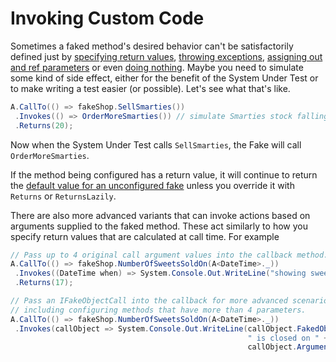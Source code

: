 # Invoking Custom Code

Sometimes a faked method's desired behavior can't be satisfactorily
defined just by
[specifying return values](specifying-return-values.md),
[throwing exceptions](throwing-exceptions.md),
[assigning out and ref parameters](assigning-out-and-ref-parameters.md)
or even [doing nothing](doing-nothing.md). Maybe you need to simulate
some kind of side effect, either for the benefit of the System Under
Test or to make writing a test easier (or possible). Let's see what
that's like.

```csharp
A.CallTo(() => fakeShop.SellSmarties())
 .Invokes(() => OrderMoreSmarties()) // simulate Smarties stock falling too low
 .Returns(20);
```

Now when the System Under Test calls `SellSmarties`, the Fake will
call `OrderMoreSmarties`.

If the method being configured has a return value, it will continue to return the
[default value for an unconfigured fake](default-fake-behavior.md#overrideable-members-are-faked)
unless you override it with `Returns` or `ReturnsLazily`.

There are also more advanced variants that can invoke actions based on
arguments supplied to the faked method. These act similarly to how you
specify return values that are calculated at call time. For example

```csharp
// Pass up to 4 original call argument values into the callback method.
A.CallTo(() => fakeShop.NumberOfSweetsSoldOn(A<DateTime>._))
 .Invokes((DateTime when) => System.Console.Out.WriteLine("showing sweet sales for " + when))
 .Returns(17);

// Pass an IFakeObjectCall into the callback for more advanced scenarios,
// including configuring methods that have more than 4 parameters.
A.CallTo(() => fakeShop.NumberOfSweetsSoldOn(A<DateTime>._))
 .Invokes(callObject => System.Console.Out.WriteLine(callObject.FakedObject +
                                                     " is closed on " +
                                                     callObject.Arguments[0]));
```
